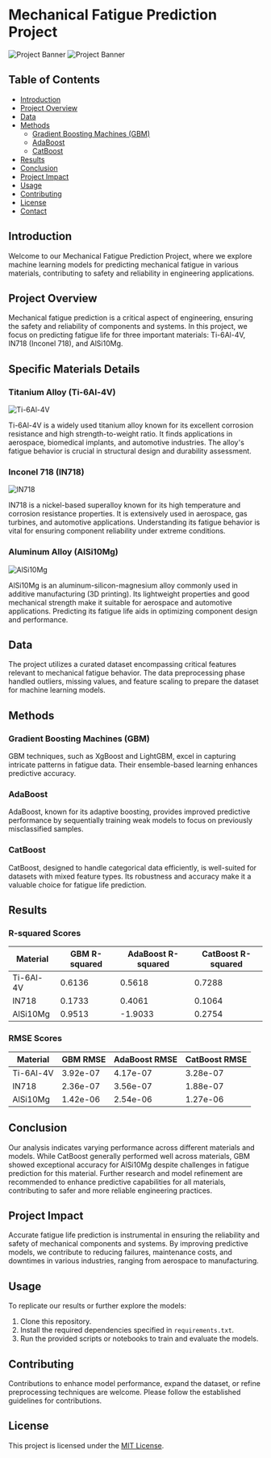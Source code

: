 # Mechanical Fatigue Prediction Project

![Project Banner](https://yasincapar.com/wp-content/uploads/2021/05/Pic-2-1140x646.png)
![Project Banner](https://encrypted-tbn0.gstatic.com/images?q=tbn:ANd9GcQyFX3ztTKjWSp2bwG480jCCT37_3iSxdoYdWaGbx8ybw&s)



## Table of Contents
- [Introduction](#introduction)
- [Project Overview](#project-overview)
- [Data](#data)
- [Methods](#methods)
  - [Gradient Boosting Machines (GBM)](#gradient-boosting-machines-gbm)
  - [AdaBoost](#adaboost)
  - [CatBoost](#catboost)
- [Results](#results)
- [Conclusion](#conclusion)
- [Project Impact](#project-impact)
- [Usage](#usage)
- [Contributing](#contributing)
- [License](#license)
- [Contact](#contact)

## Introduction
Welcome to our Mechanical Fatigue Prediction Project, where we explore machine learning models for predicting mechanical fatigue in various materials, contributing to safety and reliability in engineering applications.

## Project Overview
Mechanical fatigue prediction is a critical aspect of engineering, ensuring the safety and reliability of components and systems. In this project, we focus on predicting fatigue life for three important materials: Ti-6Al-4V, IN718 (Inconel 718), and AlSi10Mg.

## Specific Materials Details

### Titanium Alloy (Ti-6Al-4V)
![Ti-6Al-4V](https://www.researchgate.net/publication/282422014/figure/fig2/AS:667815094800398@1536230934951/Ti-6Al-4V-alloy-commercial-powder-used-for-DMLS.ppm)

Ti-6Al-4V is a widely used titanium alloy known for its excellent corrosion resistance and high strength-to-weight ratio. It finds applications in aerospace, biomedical implants, and automotive industries. The alloy's fatigue behavior is crucial in structural design and durability assessment.

### Inconel 718 (IN718)
![IN718](https://www.pollen.am/assets/images/materials/materials_illustration/material_inconel.jpeg)

IN718 is a nickel-based superalloy known for its high temperature and corrosion resistance properties. It is extensively used in aerospace, gas turbines, and automotive applications. Understanding its fatigue behavior is vital for ensuring component reliability under extreme conditions.

### Aluminum Alloy (AlSi10Mg)
![AlSi10Mg](https://www.researchgate.net/publication/329150091/figure/fig2/AS:696128697810947@1542981423877/SEM-of-AlSi10Mg-powders-SEM-of-AlSi10Mg-powders-Materials-2018-11-x-FOR-PEER-REVIEW.png)

AlSi10Mg is an aluminum-silicon-magnesium alloy commonly used in additive manufacturing (3D printing). Its lightweight properties and good mechanical strength make it suitable for aerospace and automotive applications. Predicting its fatigue life aids in optimizing component design and performance.


## Data
The project utilizes a curated dataset encompassing critical features relevant to mechanical fatigue behavior. The data preprocessing phase handled outliers, missing values, and feature scaling to prepare the dataset for machine learning models.

## Methods
### Gradient Boosting Machines (GBM)
GBM techniques, such as XgBoost and LightGBM, excel in capturing intricate patterns in fatigue data. Their ensemble-based learning enhances predictive accuracy.

### AdaBoost
AdaBoost, known for its adaptive boosting, provides improved predictive performance by sequentially training weak models to focus on previously misclassified samples.

### CatBoost
CatBoost, designed to handle categorical data efficiently, is well-suited for datasets with mixed feature types. Its robustness and accuracy make it a valuable choice for fatigue life prediction.

## Results
### R-squared Scores
| Material     | GBM R-squared | AdaBoost R-squared | CatBoost R-squared |
|--------------|---------------|--------------------|--------------------|
| Ti-6Al-4V    | 0.6136        | 0.5618             | 0.7288             |
| IN718        | 0.1733        | 0.4061             | 0.1064             |
| AlSi10Mg     | 0.9513        | -1.9033            | 0.2754             |

### RMSE Scores
| Material     | GBM RMSE      | AdaBoost RMSE      | CatBoost RMSE      |
|--------------|---------------|--------------------|--------------------|
| Ti-6Al-4V    | 3.92e-07      | 4.17e-07           | 3.28e-07           |
| IN718        | 2.36e-07      | 3.56e-07           | 1.88e-07           |
| AlSi10Mg     | 1.42e-06      | 2.54e-06           | 1.27e-06           |

## Conclusion
Our analysis indicates varying performance across different materials and models. While CatBoost generally performed well across materials, GBM showed exceptional accuracy for AlSi10Mg despite challenges in fatigue prediction for this material. Further research and model refinement are recommended to enhance predictive capabilities for all materials, contributing to safer and more reliable engineering practices.

## Project Impact
Accurate fatigue life prediction is instrumental in ensuring the reliability and safety of mechanical components and systems. By improving predictive models, we contribute to reducing failures, maintenance costs, and downtimes in various industries, ranging from aerospace to manufacturing.

## Usage
To replicate our results or further explore the models:
1. Clone this repository.
2. Install the required dependencies specified in `requirements.txt`.
3. Run the provided scripts or notebooks to train and evaluate the models.

## Contributing
Contributions to enhance model performance, expand the dataset, or refine preprocessing techniques are welcome. Please follow the established guidelines for contributions.

## License
This project is licensed under the [MIT License](LICENSE).


